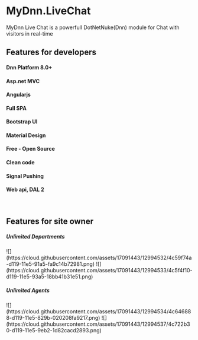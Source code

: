 # MyDnn.LiveChat
MyDnn Live Chat is a powerfull DotNetNuke(Dnn) module for Chat with visitors in real-time
<br>
<h2>Features for developers</h2>
<h4>Dnn Platform 8.0+</h4> 
<h4>Asp.net MVC</h4> 
<h4>Angularjs</h4>
<h4>Full SPA</h4>
<h4>Bootstrap UI</h4>
<h4>Material Design</h4>
<h4>Free - Open Source</h4>
<h4>Clean code</h4>
<h4>Signal Pushing</h4>
<h4>Web api, DAL 2</h4>

<br>

<h2>Features for site owner</h2>

<h5>Unlimited Departments</h5>
![](https://cloud.githubusercontent.com/assets/17091443/12994532/4c59f74a-d119-11e5-91a5-fa9c14b72981.png)
![](https://cloud.githubusercontent.com/assets/17091443/12994533/4c5f4f10-d119-11e5-93a5-18bb41b31e51.png)

<h5>Unlimited Agents</h5>
![](https://cloud.githubusercontent.com/assets/17091443/12994534/4c646888-d119-11e5-829b-020208fa9217.png)
![](https://cloud.githubusercontent.com/assets/17091443/12994537/4c722b30-d119-11e5-9eb2-1d82cacd2893.png)
